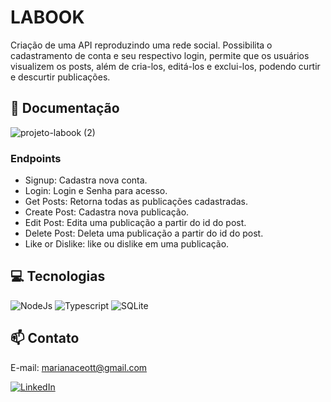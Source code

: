 # LABOOK

Criação de uma API reproduzindo uma rede social. Possibilita o cadastramento de conta e seu respectivo login, permite que os usuários visualizem os posts, além de cria-los, editá-los e exclui-los, podendo curtir e descurtir publicações. 

## 📄 Documentação

![projeto-labook (2)](https://user-images.githubusercontent.com/29845719/216036534-2b3dfb48-7782-411a-bffd-36245b78594e.png)

### Endpoints
- Signup: Cadastra nova conta.
- Login: Login e Senha para acesso.
- Get Posts: Retorna todas as publicações cadastradas.
- Create Post: Cadastra nova publicação.
- Edit Post: Edita uma publicação a partir do id do post.
- Delete Post: Deleta uma publicação a partir do id do post.
- Like or Dislike: like ou dislike em uma publicação.


## 💻 Tecnologias 

![NodeJs](https://img.shields.io/badge/Node.js-43853D?style=for-the-badge&logo=node.js&logoColor=white)
![Typescript](https://img.shields.io/badge/TypeScript-007ACC?style=for-the-badge&logo=typescript&logoColor=white)
![SQLite](https://img.shields.io/badge/SQLite-07405E?style=for-the-badge&logo=sqlite&logoColor=white)


## 📫 Contato

E-mail: marianaceott@gmail.com

[![LinkedIn](https://img.shields.io/badge/LinkedIn-0077B5?style=for-the-badge&logo=linkedin&logoColor=white)](https://www.linkedin.com/in/mariana-ceotto)
